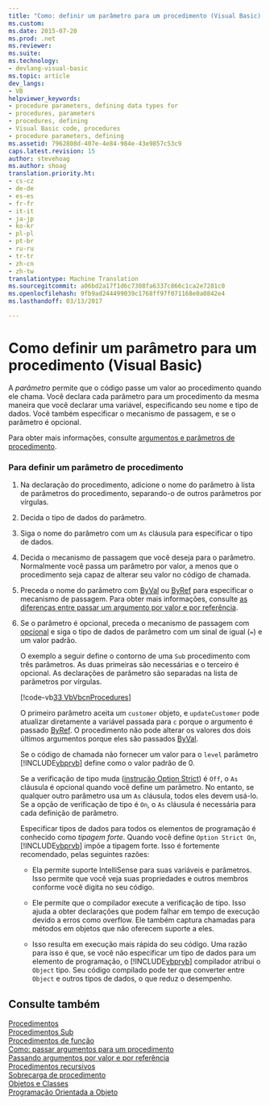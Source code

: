```yaml
---
title: "Como: definir um parâmetro para um procedimento (Visual Basic) | Documentos do Microsoft"
ms.custom: 
ms.date: 2015-07-20
ms.prod: .net
ms.reviewer: 
ms.suite: 
ms.technology:
- devlang-visual-basic
ms.topic: article
dev_langs:
- VB
helpviewer_keywords:
- procedure parameters, defining data types for
- procedures, parameters
- procedures, defining
- Visual Basic code, procedures
- procedure parameters, defining
ms.assetid: 7962808d-407e-4e84-984e-43e9857c53c9
caps.latest.revision: 15
author: stevehoag
ms.author: shoag
translation.priority.ht:
- cs-cz
- de-de
- es-es
- fr-fr
- it-it
- ja-jp
- ko-kr
- pl-pl
- pt-br
- ru-ru
- tr-tr
- zh-cn
- zh-tw
translationtype: Machine Translation
ms.sourcegitcommit: a06bd2a17f1d6c7308fa6337c866c1ca2e7281c0
ms.openlocfilehash: 9fb9ad244499039c1768ff97f071168e0a0842e4
ms.lasthandoff: 03/13/2017

---
```

# <a name="how-to-define-a-parameter-for-a-procedure-visual-basic"></a>Como definir um parâmetro para um procedimento (Visual Basic)
A *parâmetro* permite que o código passe um valor ao procedimento quando ele chama. Você declara cada parâmetro para um procedimento da mesma maneira que você declarar uma variável, especificando seu nome e tipo de dados. Você também especificar o mecanismo de passagem, e se o parâmetro é opcional.  
  
 Para obter mais informações, consulte [argumentos e parâmetros de procedimento](./procedure-parameters-and-arguments.md).  
  
### <a name="to-define-a-procedure-parameter"></a>Para definir um parâmetro de procedimento  
  
1.  Na declaração do procedimento, adicione o nome do parâmetro à lista de parâmetros do procedimento, separando-o de outros parâmetros por vírgulas.  
  
2.  Decida o tipo de dados do parâmetro.  
  
3.  Siga o nome do parâmetro com um `As` cláusula para especificar o tipo de dados.  
  
4.  Decida o mecanismo de passagem que você deseja para o parâmetro. Normalmente você passa um parâmetro por valor, a menos que o procedimento seja capaz de alterar seu valor no código de chamada.  
  
5.  Preceda o nome do parâmetro com [ByVal](../../../../visual-basic/language-reference/modifiers/byval.md) ou [ByRef](../../../../visual-basic/language-reference/modifiers/byref.md) para especificar o mecanismo de passagem. Para obter mais informações, consulte [as diferenças entre passar um argumento por valor e por referência](./differences-between-passing-an-argument-by-value-and-by-reference.md).  
  
6.  Se o parâmetro é opcional, preceda o mecanismo de passagem com [opcional](../../../../visual-basic/language-reference/modifiers/optional.md) e siga o tipo de dados de parâmetro com um sinal de igual (`=`) e um valor padrão.  
  
     O exemplo a seguir define o contorno de uma `Sub` procedimento com três parâmetros. As duas primeiras são necessárias e o terceiro é opcional. As declarações de parâmetro são separadas na lista de parâmetros por vírgulas.  
  
     [!code-vb[33 VbVbcnProcedures](./codesnippet/VisualBasic/how-to-define-a-parameter-for-a-procedure_1.vb)]  
  
     O primeiro parâmetro aceita um `customer` objeto, e `updateCustomer` pode atualizar diretamente a variável passada para `c` porque o argumento é passado [ByRef](../../../../visual-basic/language-reference/modifiers/byref.md). O procedimento não pode alterar os valores dos dois últimos argumentos porque eles são passados [ByVal](../../../../visual-basic/language-reference/modifiers/byval.md).  
  
     Se o código de chamada não fornecer um valor para o `level` parâmetro [!INCLUDE[vbprvb](../../../../csharp/programming-guide/concepts/linq/includes/vbprvb_md.md)] define como o valor padrão de 0.  
  
     Se a verificação de tipo muda ([instrução Option Strict](../../../../visual-basic/language-reference/statements/option-strict-statement.md)) é `Off`, o `As` cláusula é opcional quando você define um parâmetro. No entanto, se qualquer outro parâmetro usa um `As` cláusula, todos eles devem usá-lo. Se a opção de verificação de tipo é `On`, o `As` cláusula é necessária para cada definição de parâmetro.  
  
     Especificar tipos de dados para todos os elementos de programação é conhecido como *tipagem forte*. Quando você define `Option Strict On`, [!INCLUDE[vbprvb](../../../../csharp/programming-guide/concepts/linq/includes/vbprvb_md.md)] impõe a tipagem forte. Isso é fortemente recomendado, pelas seguintes razões:  
  
    -   Ela permite suporte IntelliSense para suas variáveis e parâmetros. Isso permite que você veja suas propriedades e outros membros conforme você digita no seu código.  
  
    -   Ele permite que o compilador execute a verificação de tipo. Isso ajuda a obter declarações que podem falhar em tempo de execução devido a erros como overflow. Ele também captura chamadas para métodos em objetos que não oferecem suporte a eles.  
  
    -   Isso resulta em execução mais rápida do seu código. Uma razão para isso é que, se você não especificar um tipo de dados para um elemento de programação, o [!INCLUDE[vbprvb](../../../../csharp/programming-guide/concepts/linq/includes/vbprvb_md.md)] compilador atribui o `Object` tipo. Seu código compilado pode ter que converter entre `Object` e outros tipos de dados, o que reduz o desempenho.  
  
## <a name="see-also"></a>Consulte também  
 [Procedimentos](./index.md)   
 [Procedimentos Sub](./sub-procedures.md)   
 [Procedimentos de função](./function-procedures.md)   
 [Como: passar argumentos para um procedimento](./how-to-pass-arguments-to-a-procedure.md)   
 [Passando argumentos por valor e por referência](./passing-arguments-by-value-and-by-reference.md)   
 [Procedimentos recursivos](./recursive-procedures.md)   
 [Sobrecarga de procedimento](./procedure-overloading.md)   
 [Objetos e Classes](../../../../visual-basic/programming-guide/language-features/objects-and-classes/index.md)   
 [Programação Orientada a Objeto](http://msdn.microsoft.com/library/1cf6e655-3f30-45f1-9a5d-4a88ca24a1c2)
